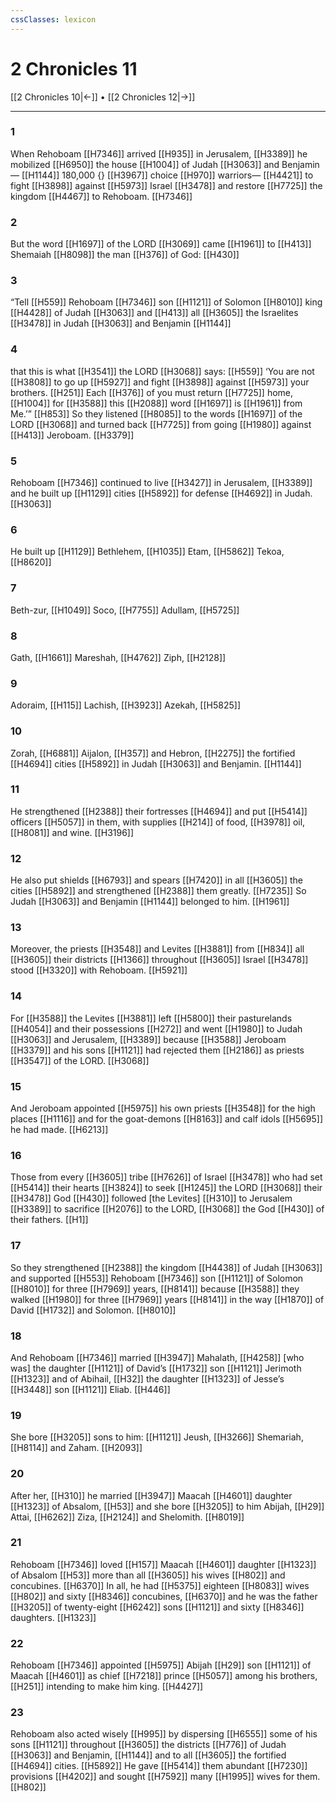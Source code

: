 ```yaml
---
cssClasses: lexicon
---
```


# 2 Chronicles 11

[[2 Chronicles 10|←]] • [[2 Chronicles 12|→]]

---

### 1
When Rehoboam [[H7346]] arrived [[H935]] in Jerusalem, [[H3389]] he mobilized [[H6950]] the house [[H1004]] of Judah [[H3063]] and Benjamin— [[H1144]] 180,000 {} [[H3967]] choice [[H970]] warriors— [[H4421]] to fight [[H3898]] against [[H5973]] Israel [[H3478]] and restore [[H7725]] the kingdom [[H4467]] to Rehoboam. [[H7346]]

### 2
But the word [[H1697]] of the LORD [[H3069]] came [[H1961]] to [[H413]] Shemaiah [[H8098]] the man [[H376]] of God: [[H430]]

### 3
“Tell [[H559]] Rehoboam [[H7346]] son [[H1121]] of Solomon [[H8010]] king [[H4428]] of Judah [[H3063]] and [[H413]] all [[H3605]] the Israelites [[H3478]] in Judah [[H3063]] and Benjamin [[H1144]]

### 4
that this is what [[H3541]] the LORD [[H3068]] says: [[H559]] ‘You are not [[H3808]] to go up [[H5927]] and fight [[H3898]] against [[H5973]] your brothers. [[H251]] Each [[H376]] of you must return [[H7725]] home, [[H1004]] for [[H3588]] this [[H2088]] word [[H1697]] is [[H1961]] from Me.’” [[H853]] So they listened [[H8085]] to the words [[H1697]] of the LORD [[H3068]] and turned back [[H7725]] from going [[H1980]] against [[H413]] Jeroboam. [[H3379]]

### 5
Rehoboam [[H7346]] continued to live [[H3427]] in Jerusalem, [[H3389]] and he built up [[H1129]] cities [[H5892]] for defense [[H4692]] in Judah. [[H3063]]

### 6
He built up [[H1129]] Bethlehem, [[H1035]] Etam, [[H5862]] Tekoa, [[H8620]]

### 7
Beth-zur, [[H1049]] Soco, [[H7755]] Adullam, [[H5725]]

### 8
Gath, [[H1661]] Mareshah, [[H4762]] Ziph, [[H2128]]

### 9
Adoraim, [[H115]] Lachish, [[H3923]] Azekah, [[H5825]]

### 10
Zorah, [[H6881]] Aijalon, [[H357]] and Hebron, [[H2275]] the fortified [[H4694]] cities [[H5892]] in Judah [[H3063]] and Benjamin. [[H1144]]

### 11
He strengthened [[H2388]] their fortresses [[H4694]] and put [[H5414]] officers [[H5057]] in them,  with supplies [[H214]] of food, [[H3978]] oil, [[H8081]] and wine. [[H3196]]

### 12
He also put shields [[H6793]] and spears [[H7420]] in all [[H3605]] the cities [[H5892]] and strengthened [[H2388]] them greatly. [[H7235]] So Judah [[H3063]] and Benjamin [[H1144]] belonged to him. [[H1961]]

### 13
Moreover, the priests [[H3548]] and Levites [[H3881]] from [[H834]] all [[H3605]] their districts [[H1366]] throughout [[H3605]] Israel [[H3478]] stood [[H3320]] with Rehoboam. [[H5921]]

### 14
For [[H3588]] the Levites [[H3881]] left [[H5800]] their pasturelands [[H4054]] and their possessions [[H272]] and went [[H1980]] to Judah [[H3063]] and Jerusalem, [[H3389]] because [[H3588]] Jeroboam [[H3379]] and his sons [[H1121]] had rejected them [[H2186]] as priests [[H3547]] of the LORD. [[H3068]]

### 15
And Jeroboam appointed [[H5975]] his own  priests [[H3548]] for the high places [[H1116]] and for the goat-demons [[H8163]] and calf idols [[H5695]] he had made. [[H6213]]

### 16
Those from every [[H3605]] tribe [[H7626]] of Israel [[H3478]] who had set [[H5414]] their hearts [[H3824]] to seek [[H1245]] the LORD [[H3068]] their [[H3478]] God [[H430]] followed [the Levites] [[H310]] to Jerusalem [[H3389]] to sacrifice [[H2076]] to the LORD, [[H3068]] the God [[H430]] of their fathers. [[H1]]

### 17
So they strengthened [[H2388]] the kingdom [[H4438]] of Judah [[H3063]] and supported [[H553]] Rehoboam [[H7346]] son [[H1121]] of Solomon [[H8010]] for three [[H7969]] years, [[H8141]] because [[H3588]] they walked [[H1980]] for three [[H7969]] years [[H8141]] in the way [[H1870]] of David [[H1732]] and Solomon. [[H8010]]

### 18
And Rehoboam [[H7346]] married [[H3947]] Mahalath, [[H4258]] [who was] the daughter [[H1121]] of David’s [[H1732]] son [[H1121]] Jerimoth [[H1323]] and of Abihail, [[H32]] the daughter [[H1323]] of Jesse’s [[H3448]] son [[H1121]] Eliab. [[H446]]

### 19
She bore [[H3205]] sons to him: [[H1121]] Jeush, [[H3266]] Shemariah, [[H8114]] and Zaham. [[H2093]]

### 20
After her, [[H310]] he married [[H3947]] Maacah [[H4601]] daughter [[H1323]] of Absalom, [[H53]] and she bore [[H3205]] to him  Abijah, [[H29]] Attai, [[H6262]] Ziza, [[H2124]] and Shelomith. [[H8019]]

### 21
Rehoboam [[H7346]] loved [[H157]] Maacah [[H4601]] daughter [[H1323]] of Absalom [[H53]] more than all [[H3605]] his wives [[H802]] and concubines. [[H6370]] In all, he had [[H5375]] eighteen [[H8083]] wives [[H802]] and sixty [[H8346]] concubines, [[H6370]] and he was the father [[H3205]] of twenty-eight [[H6242]] sons [[H1121]] and sixty [[H8346]] daughters. [[H1323]]

### 22
Rehoboam [[H7346]] appointed [[H5975]] Abijah [[H29]] son [[H1121]] of Maacah [[H4601]] as chief [[H7218]] prince [[H5057]] among his brothers, [[H251]] intending to make him king. [[H4427]]

### 23
Rehoboam also acted wisely [[H995]] by dispersing [[H6555]] some of his sons [[H1121]] throughout [[H3605]] the districts [[H776]] of Judah [[H3063]] and Benjamin, [[H1144]] and to all [[H3605]] the fortified [[H4694]] cities. [[H5892]] He gave [[H5414]] them  abundant [[H7230]] provisions [[H4202]] and sought [[H7592]] many [[H1995]] wives for them. [[H802]]

